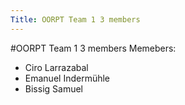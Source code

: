 ```yaml
---
Title: OORPT Team 1 3 members
---
```

#OORPT Team 1 3 members
Memebers:

-  Ciro Larrazabal
-  Emanuel Indermühle
-  Bissig Samuel
